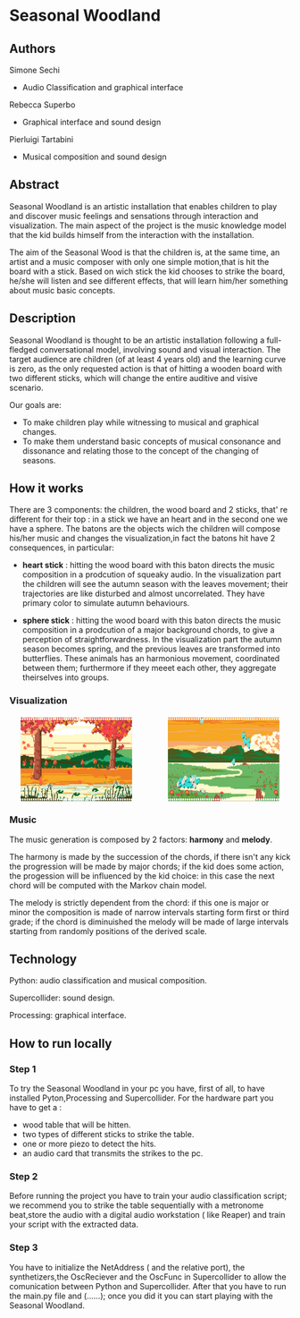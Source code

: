 # Seasonal Woodland

## Authors
Simone Sechi

* Audio Classification and graphical interface

Rebecca Superbo

* Graphical interface and sound design

Pierluigi Tartabini

* Musical composition and sound design
## Abstract
Seasonal Woodland is an artistic installation that enables children to play and discover music feelings and sensations through interaction and visualization. The main aspect of the project is the music knowledge model that the kid builds himself from the interaction with the installation.

The aim of the Seasonal Wood is that the children is, at the same time, an artist and a music composer with only one simple motion,that is hit the board with a stick. Based on wich stick the kid chooses to strike the board, he/she will listen and see different effects, that will learn him/her something about music basic concepts.

## Description
Seasonal Woodland is thought to be an artistic installation following a full-fledged conversational model, involving sound and visual interaction. The target audience are children (of at least 4 years old) and the learning curve is zero, as the only requested action is that of hitting a wooden board with two different sticks, which will change the entire auditive and visive scenario.

Our goals are:

* To make children play while witnessing to musical and graphical changes.
* To make them understand basic concepts of musical consonance and dissonance and relating those to the concept of the changing of seasons.

## How it works
There are 3 components: the children, the wood board and 2 sticks, that' re different for their top : in a stick we have an heart and in the second one we have a sphere. The batons are the objects wich the children will compose his/her music and changes the visualization,in fact the batons hit have 2 consequences, in particular:

* **heart stick** : hitting the wood board with this baton directs the music composition in a prodcution of squeaky audio. In the visualization part the children will see the autumn season with the leaves movement; their trajectories are like disturbed and almost uncorrelated. They have primary color to simulate autumn behaviours.

* **sphere stick** : hitting the wood board with this baton directs the music composition in a prodcution of a major background chords, to give a perception of straightforwardness. In the visualization part the autumn season becomes spring, and the previous leaves are transformed into butterflies. These animals has an harmonious movement, coordinated between them; furthermore if they meeet each other, they aggregate theirselves into groups.

### Visualization

<div style="display: flex; justify-content: space-between; margin: 20px;">
    <img src="images/screenAutunno.png" alt="Immagine 1" width="200" height="150">
    <img src="images/screenPrimavera.png" alt="Immagine 2" width="200" height="150">
</div>

### Music
The music generation is composed by 2 factors: **harmony** and **melody**. 

The harmony is made by the succession of the chords, if there isn't any kick the progression will be made by major chords; if the kid does some action, the progession will be influenced by the kid choice: in this case the next chord will be computed with the Markov chain model.

The melody is strictly dependent from the chord: if this one is major or minor the composition is made of narrow intervals starting form first or third grade; if the chord is diminuished the melody will be made of large intervals starting from randomly positions of the derived scale.

## Technology
Python: audio classification and musical composition.

Supercollider: sound design.

Processing: graphical interface.
## How to run locally

### Step 1
To try the Seasonal Woodland in your pc you have, first of all, to have installed Pyton,Processing and Supercollider.
For the hardware part you have to get a :
* wood table that will be hitten.
* two types of different sticks to strike the table.
* one or more piezo to detect the hits.
* an audio card that transmits the strikes to the pc.

### Step 2
Before running the project you have to train your audio classification script; we recommend you  to strike the table sequentially with a metronome beat,store the audio with a digital audio workstation ( like Reaper) and train your script with the extracted data.

### Step 3
You have to initialize the NetAddress ( and the relative port), the synthetizers,the OscReciever and the OscFunc in Supercollider to allow the comunication between Python and Supercollider. After that you have to run the main.py file and (......); once you did it you can start playing with the Seasonal Woodland.

